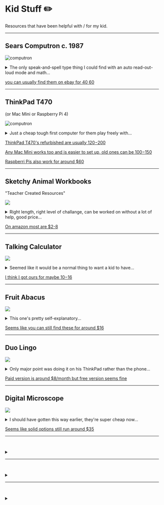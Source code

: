 # Kid Stuff ✏️
Resources that have been helpful with / for my kid.

---

## Sears Computron c. 1987

![computron](https://preview.redd.it/9ecuzdrsdyh61.jpg?width=1080&crop=smart&auto=webp&s=0447a00f248ce1677cfd6367db490fc43e93f169)

<details>
  <summary>
        The only speak-and-spell type thing I could find with an auto read-out-loud mode and math...
  </summary>
  <hr>
  <p>
    I was looking for basically a speak-and-spell that could go on autopilot mode, reading and displaying words out loud, and that could also do basic arithmetic. This seemed potentially a little more geared towards vintage or hip and I thought it might be breakable, but it was perfect. My kid could play around with it independently and the membrane keyboard and overall ergonomics made that pretty painless. The biggest stumbling point was getting it into the right mode on startup since it needs you to "choose an activity" every time it's turned on, but he learned pretty quickly what his favorites were and could get going without help before he could even read.
  </p>
  
  <p>
    The C batteries seemed like they might be an issue, but I bought a set of adapters for standard AA (or maybe AAA) rechargeable batteries, and it has somehow literally never needed to be recharged, which is insane since we got it over 2 years ago. Another thing to note is that this device was originally marketed to have cartridge vocabulary expansion packs that sometimes came with books. I thought we might get into those, but they are hard to find and we never needed to go that far.
  </p>
  
  <p>
    This device got him ready for a ThinkPad very quickly, but he still loves booting it up occasionally. The math activities, in particular, will continue to be challenging for a while if and when he picks it up again. It seems like you can still find them online for around $35, which is crazy since I couldn’t find a modern equivalent, but there might be something out there.
  </p>
</details>

[you can usually find them on ebay for $40~$60](https://www.ebay.com/sch/i.html?_from=R40&_trksid=p2334524.m570.l1313&_nkw=sears+computron&_sacat=0&_odkw=computron+kids&_osacat=0)


---

## ThinkPad T470 
(or Mac Mini or Raspberry Pi 4) 

![computron](https://media.karousell.com/media/photos/products/2024/9/14/lenovo_thinkpad_t470_corei5_16_1726302643_5afaf768_progressive.jpg)

<details>
  <summary>
        Just a cheap tough first computer for them play freely with...
  </summary>
  <hr>
  <p>I started off with a Raspberry Pi but could have just started with a ThinkPad, old Apple laptop, Mac Mini, etc. I noticed really early on that typing on a keyboard was much more natural and engaging than I was expecting. Just letting him type in a text file seemed to naturally help him learn letters and numbers. Initially, I set it up to go into a program immediately on boot up, like a basic text editor or the terminal/command line. I also initially didn't give him a mouse and disabled the trackpad since that seemed to trip him up. If he wanted to do anything, I just talked him through doing it with the keyboard. Most of that was googlable if I didn't know how to do it.</p>
  
  <p>The Windows Key or Command + Space usually brings up a text search for any application, and you can use Tab and Enter to navigate around. For a while, watching a very curated list of music and short science videos was his main reward that motivated him to learn how to use the keyboard on his own. It was still difficult enough that he needed some verbal instruction, which naturally limited out-of-control screen time. One big advantage to using an old Apple or Mac Mini is that the Terminal command line allows you to type "say" followed by anything, and it will speak it out loud. I had him do this on an old Mac laptop, and I think it was hugely helpful.</p>
  
  <p>You can set up the "say" feature on Linux or Windows, but it's more of a pain (still 100% googlable). Letting them mess around freely in the command line allows the potential to mess up the computer, so I was always ready to do a factory reset, but he never actually did any damage. I also tried making simple command line apps that would run the speak-out-loud stuff more automatically, and he used that a lot while learning to read. The T470 was recommended by software engineer friends because they're tough, and refurbished ones can last forever without major issues (I've had no issues so far), though I'm not sure about other ThinkPads.</p>

</details>

[ThinkPad T470's refurbished are usually $120-$200](https://www.amazon.com/s?k=refurbished+lenovo+thinkpad+T470&crid=VL4B1DP52LPH&sprefix=refurbished+lenovo+thinkpad+t47%2Caps%2C196&ref=nb_sb_noss_2)

[Any Mac Mini works too and is easier to set up, old ones can be $100-$150](https://www.amazon.com/s?k=mac+mini+refurb&crid=12W3NU4G4KR05&sprefix=mac+mini+ref%2Caps%2C321&ref=nb_sb_ss_pltr-data-refreshed_3_12)

[Raspberri Pis also work for around $60](https://www.amazon.com/s?k=raspberry+pi+4&crid=3AV0EJELQQK4R&sprefix=raspberry+pi+%2Caps%2C198&ref=nb_sb_noss_2)


---

## Sketchy Animal Workbooks
"Teacher Created Resources"

![](https://www.verojunior.com.au/wp-content/uploads/2023/08/TCR-Books.png)

<details>
  <summary>
        Right length, right level of challange, can be worked on without a lot of help, good price...
  </summary>
  <hr>
  <p>
      These we're a random find. Was having trouble finding workbooks he could engage with. Was making my own worksheets for a while but couldn't make them diverse enough or fast enough, in any case ut wasn't working. Just bought a bunch of random ones at some point to see what he would connect with. He got really into the patterns book in this series so I bought a bunch more. They seem like the right length to encourage finishing them and the right level of challange. Planning to continue using these to support / augment school curriculum when it feels appropriate going forward. He also particularly seemed to connect with the math puzzles, reading comprehension and subtraction one. A lot are available on amazon, I had to resort to ebay for a couple. 
  </p>
</details>

[On amazon most are $2-8](https://www.amazon.com/s?k=teacher+created+resources+workbooks&crid=26JG80UXJPLOH&sprefix=teacher+created+resources+work%2Caps%2C210&ref=nb_sb_ss_pltr-data-refreshed_1_30)





---

## Talking Calculator

![](https://m.media-amazon.com/images/I/51qkpM--VvL.jpg)

<details>
  <summary>
        Seemed like it would be a normal thing to want a kid to have...
  </summary>
  <hr>
  <p>
      This one's pretty stright forward. Wanted to get something for him to play with while he was learning to read. Could only find old ones but worked out fine. Settled on this one in particular for some reason but there are a lot of options. Had to make sure it used standard available AA or AAA batteries. He didn't play with it a lot but it was around. Easy enough to find some version of this on ebay.
  </p>
</details>

[I think I got ours for maybe $10-$16](https://www.ebay.com/sch/i.html?_nkw=talking%20calculator)




---

## Fruit Abacus

![](https://m.media-amazon.com/images/I/71uJTHBXkeL._AC_SY355_.jpg)

<details>
  <summary>
    This one's pretty self-explanatory...
  </summary>
  <hr>
  <p>
    Had pretty good engagement doing addition and subtraction on this as well as multiplication and division. Seemed like we could have used it to really master all of those but pulled back to not disrupt the natural math progression at school. Planning to continue to use this all the way through multiplication / division though. He seemed to really connect with phrasing multiplication as "_____ groups of ______" and division as "______ split into groups of _______". Also made up some hand games for addition and subtraction, number bumps and number munches where we would hold up numbers on each hand and "bump" them together onto one hand or pairing up fingers one at a time and having one hand "munch" the fingers off the other for subtraction.
  </p>
</details>

[Seems like you can still find these for around $16](https://www.amazon.com/s?k=fruit+abacus)





---

## Duo Lingo

![](https://www.cnet.com/a/img/resize/c2a1b055e319ce2be3132b03236f3ac8304db9ab/hub/2021/11/04/64d6e520-9232-48ce-9246-c5091652a42e/duolingo-promo-image.jpg?auto=webp&fit=crop&height=675&width=1200)

<details>
  <summary>
    Only major point was doing it on his ThinkPad rather than the phone...
  </summary>
  <hr>
  <p>
    Resorted to this after not having a lot of luck with non-screen resources, flashcards and workbooks etc. He loved it for a while but lost momentum after getting into more intermediate sections with complete sentences. Letting him pick the languages seemed positive and we were shocked that he could pass most of the early lessons without any supervision / assistance. Their UI was surprisingly easy for him to use. Also tried their music and math but for some reason those are only on mobile and he really didn't connect with either at all unfortunately. I was paying for Duo Lingo for a while but that doesn't really seem necessary. I've let Duo Lingo go for the most part with him but when we get back to languages it will be my primary resource.
  </p>
</details>

[Paid version is around $8/month but free version seems fine](https://www.duolingo.com/)





---

## Digital Microscope

![](https://m.media-amazon.com/images/I/715XiGulOOL._AC_SX679_.jpg)

<details>
  <summary>
    I should have gotten this way earlier, they're super cheap now...
  </summary>
  <hr>
  <p>
    I had no idea how cheap these had gotten. I was planning to get him a standard microscope but realized after getting a little reflector telescope and kids binoculars that he couldn't really engage too much with optical stuff that we couldn't look at together and talk about. Really glad I stumbled across this randomly, should have gotten it way earlier. This one can run off an internal chargable battery and is small enough to take hiking or have in the backyard and cheap enough to just let him play with freely. He get's sporatically super excited to look at rocks plants etc with it but definitely not part of his daily routine. I wish he had had it as soon as he was born.
  </p>
</details>

[Seems like solid options still run around $35](https://www.amazon.com/s?k=digital+microscope)





---

## 

![]()

<details>
  <summary>
  </summary>
  <hr>
  <p>
  </p>
</details>

[]()
[]()
[]()





---

## 

![]()

<details>
  <summary>
  </summary>
  <hr>
  <p>
  </p>
</details>

[]()
[]()
[]()





---

## 

![]()

<details>
  <summary>
  </summary>
  <hr>
  <p>
  </p>
</details>

[]()
[]()
[]()
